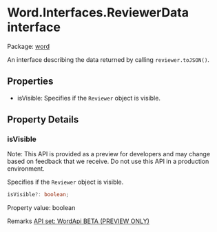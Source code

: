 # Word.Interfaces.ReviewerData interface

Package: [word](/en-us/javascript/api/word)

An interface describing the data returned by calling `reviewer.toJSON()`.

## Properties

- isVisible: Specifies if the `Reviewer` object is visible.

## Property Details

### isVisible

Note: This API is provided as a preview for developers and may change based on feedback that we receive. Do not use this API in a production environment.

Specifies if the `Reviewer` object is visible.

```typescript
isVisible?: boolean;
```

Property value: boolean

Remarks
[API set: WordApi BETA (PREVIEW ONLY)](/en-us/javascript/api/requirement-sets/word/word-api-requirement-sets)